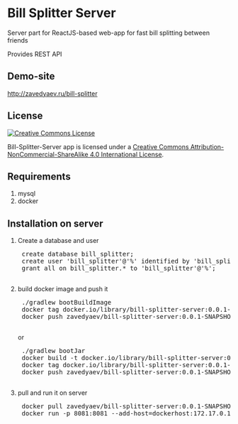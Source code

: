 # Bill Splitter Server
Server part for ReactJS-based web-app for fast bill splitting between friends

Provides REST API

## Demo-site
http://zavedyaev.ru/bill-splitter

## License
<a rel="license" href="http://creativecommons.org/licenses/by-nc-sa/4.0/">
    <img alt="Creative Commons License" style="border-width:0" src="https://i.creativecommons.org/l/by-nc-sa/4.0/88x31.png" />
</a>

Bill-Splitter-Server app is licensed under a <a rel="license" href="http://creativecommons.org/licenses/by-nc-sa/4.0/">Creative Commons Attribution-NonCommercial-ShareAlike 4.0 International License</a>.


## Requirements

1. mysql
2. docker

## Installation on server
1. Create a database and user
    <pre>
    create database bill_splitter;
    create user 'bill_splitter'@'%' identified by 'bill_splitter';
    grant all on bill_splitter.* to 'bill_splitter'@'%';
    </pre>
2. build docker image and push it
    <pre>
    ./gradlew bootBuildImage
    docker tag docker.io/library/bill-splitter-server:0.0.1-SNAPSHOT zavedyaev/bill-splitter-server:0.0.1-SNAPSHOT
    docker push zavedyaev/bill-splitter-server:0.0.1-SNAPSHOT
    </pre>
    or
    <pre>
    ./gradlew bootJar
    docker build -t docker.io/library/bill-splitter-server:0.0.1-SNAPSHOT .
    docker tag docker.io/library/bill-splitter-server:0.0.1-SNAPSHOT zavedyaev/bill-splitter-server:0.0.1-SNAPSHOT
    docker push zavedyaev/bill-splitter-server:0.0.1-SNAPSHOT
    </pre>

3. pull and run it on server
    <pre>
    docker pull zavedyaev/bill-splitter-server:0.0.1-SNAPSHOT
    docker run -p 8081:8081 --add-host=dockerhost:172.17.0.1 -d -m 314572800 --memory-swap 100000000 --restart always zavedyaev/bill-splitter-server:0.0.3-SNAPSHOT
    </pre>